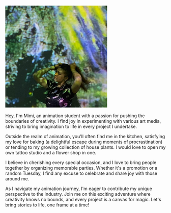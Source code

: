 ![Me tying up my hair while standing in front of a projection of famous paintings in a modern gallery.](img/jancarova-headshot.jpg)

Hey, I'm Mimi, an animation student with a passion for pushing the boundaries of creativity. I find joy in experimenting with various art media, striving to bring imagination to life in every project I undertake.

Outside the realm of animation, you'll often find me in the kitchen, satisfying my love for baking (a delightful escape during moments of procrastination) or tending to my growing collection of house plants. I would love to open my own tattoo studio and a flower shop in one.

I believe in cherishing every special occasion, and I love to bring people together by organizing memorable parties. Whether it's a promotion or a random Tuesday, I find any excuse to celebrate and share joy with those around me.

As I navigate my animation journey, I'm eager to contribute my unique perspective to the industry. Join me on this exciting adventure where creativity knows no bounds, and every project is a canvas for magic. Let's bring stories to life, one frame at a time!
